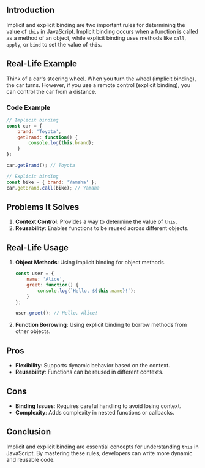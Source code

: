 ## Introduction
Implicit and explicit binding are two important rules for determining the value of `this` in JavaScript. Implicit binding occurs when a function is called as a method of an object, while explicit binding uses methods like `call`, `apply`, or `bind` to set the value of `this`.

## Real-Life Example
Think of a car's steering wheel. When you turn the wheel (implicit binding), the car turns. However, if you use a remote control (explicit binding), you can control the car from a distance.

### Code Example
```javascript
// Implicit binding
const car = {
    brand: 'Toyota',
    getBrand: function() {
        console.log(this.brand);
    }
};

car.getBrand(); // Toyota

// Explicit binding
const bike = { brand: 'Yamaha' };
car.getBrand.call(bike); // Yamaha
```

## Problems It Solves
1. **Context Control**: Provides a way to determine the value of `this`.
2. **Reusability**: Enables functions to be reused across different objects.

## Real-Life Usage
1. **Object Methods**: Using implicit binding for object methods.
   ```javascript
   const user = {
       name: 'Alice',
       greet: function() {
           console.log(`Hello, ${this.name}!`);
       }
   };

   user.greet(); // Hello, Alice!
   ```

2. **Function Borrowing**: Using explicit binding to borrow methods from other objects.

## Pros
- **Flexibility**: Supports dynamic behavior based on the context.
- **Reusability**: Functions can be reused in different contexts.

## Cons
- **Binding Issues**: Requires careful handling to avoid losing context.
- **Complexity**: Adds complexity in nested functions or callbacks.

## Conclusion
Implicit and explicit binding are essential concepts for understanding `this` in JavaScript. By mastering these rules, developers can write more dynamic and reusable code.
